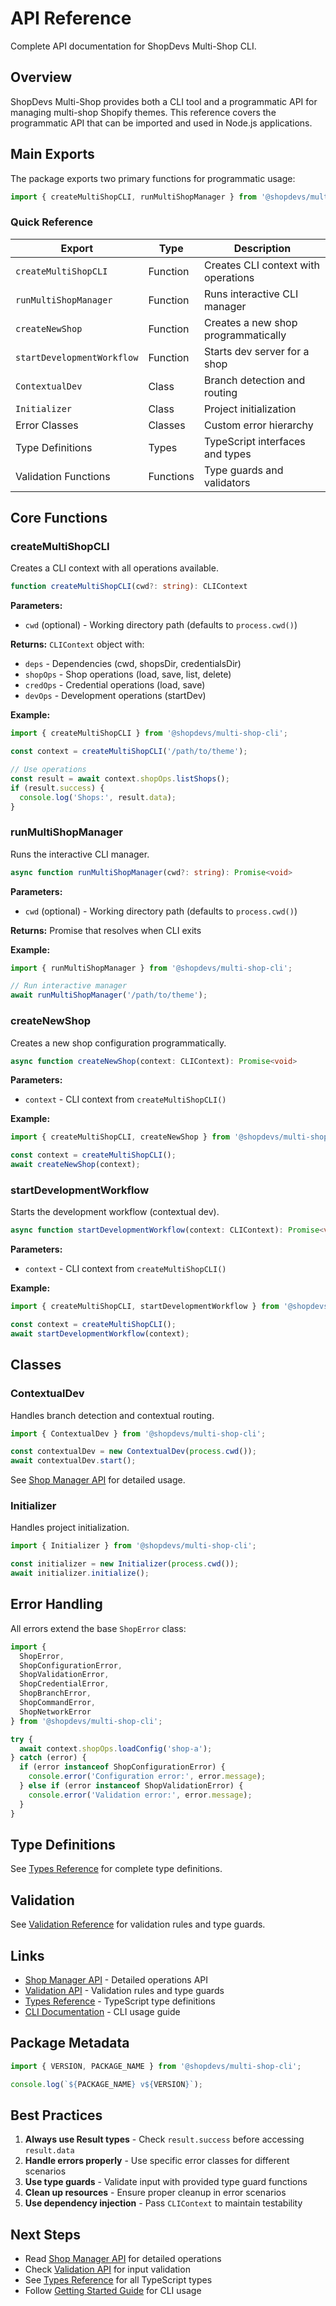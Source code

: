 # API Reference

Complete API documentation for ShopDevs Multi-Shop CLI.

## Overview

ShopDevs Multi-Shop provides both a CLI tool and a programmatic API for managing multi-shop Shopify themes. This reference covers the programmatic API that can be imported and used in Node.js applications.

## Main Exports

The package exports two primary functions for programmatic usage:

```typescript
import { createMultiShopCLI, runMultiShopManager } from '@shopdevs/multi-shop-cli';
```

### Quick Reference

| Export | Type | Description |
|--------|------|-------------|
| `createMultiShopCLI` | Function | Creates CLI context with operations |
| `runMultiShopManager` | Function | Runs interactive CLI manager |
| `createNewShop` | Function | Creates a new shop programmatically |
| `startDevelopmentWorkflow` | Function | Starts dev server for a shop |
| `ContextualDev` | Class | Branch detection and routing |
| `Initializer` | Class | Project initialization |
| Error Classes | Classes | Custom error hierarchy |
| Type Definitions | Types | TypeScript interfaces and types |
| Validation Functions | Functions | Type guards and validators |

## Core Functions

### createMultiShopCLI

Creates a CLI context with all operations available.

```typescript
function createMultiShopCLI(cwd?: string): CLIContext
```

**Parameters:**
- `cwd` (optional) - Working directory path (defaults to `process.cwd()`)

**Returns:** `CLIContext` object with:
- `deps` - Dependencies (cwd, shopsDir, credentialsDir)
- `shopOps` - Shop operations (load, save, list, delete)
- `credOps` - Credential operations (load, save)
- `devOps` - Development operations (startDev)

**Example:**
```typescript
import { createMultiShopCLI } from '@shopdevs/multi-shop-cli';

const context = createMultiShopCLI('/path/to/theme');

// Use operations
const result = await context.shopOps.listShops();
if (result.success) {
  console.log('Shops:', result.data);
}
```

### runMultiShopManager

Runs the interactive CLI manager.

```typescript
async function runMultiShopManager(cwd?: string): Promise<void>
```

**Parameters:**
- `cwd` (optional) - Working directory path (defaults to `process.cwd()`)

**Returns:** Promise that resolves when CLI exits

**Example:**
```typescript
import { runMultiShopManager } from '@shopdevs/multi-shop-cli';

// Run interactive manager
await runMultiShopManager('/path/to/theme');
```

### createNewShop

Creates a new shop configuration programmatically.

```typescript
async function createNewShop(context: CLIContext): Promise<void>
```

**Parameters:**
- `context` - CLI context from `createMultiShopCLI()`

**Example:**
```typescript
import { createMultiShopCLI, createNewShop } from '@shopdevs/multi-shop-cli';

const context = createMultiShopCLI();
await createNewShop(context);
```

### startDevelopmentWorkflow

Starts the development workflow (contextual dev).

```typescript
async function startDevelopmentWorkflow(context: CLIContext): Promise<void>
```

**Parameters:**
- `context` - CLI context from `createMultiShopCLI()`

**Example:**
```typescript
import { createMultiShopCLI, startDevelopmentWorkflow } from '@shopdevs/multi-shop-cli';

const context = createMultiShopCLI();
await startDevelopmentWorkflow(context);
```

## Classes

### ContextualDev

Handles branch detection and contextual routing.

```typescript
import { ContextualDev } from '@shopdevs/multi-shop-cli';

const contextualDev = new ContextualDev(process.cwd());
await contextualDev.start();
```

See [Shop Manager API](./shop-manager.md) for detailed usage.

### Initializer

Handles project initialization.

```typescript
import { Initializer } from '@shopdevs/multi-shop-cli';

const initializer = new Initializer(process.cwd());
await initializer.initialize();
```

## Error Handling

All errors extend the base `ShopError` class:

```typescript
import {
  ShopError,
  ShopConfigurationError,
  ShopValidationError,
  ShopCredentialError,
  ShopBranchError,
  ShopCommandError,
  ShopNetworkError
} from '@shopdevs/multi-shop-cli';

try {
  await context.shopOps.loadConfig('shop-a');
} catch (error) {
  if (error instanceof ShopConfigurationError) {
    console.error('Configuration error:', error.message);
  } else if (error instanceof ShopValidationError) {
    console.error('Validation error:', error.message);
  }
}
```

## Type Definitions

See [Types Reference](./types.md) for complete type definitions.

## Validation

See [Validation Reference](./validation.md) for validation rules and type guards.

## Links

- [Shop Manager API](./shop-manager.md) - Detailed operations API
- [Validation API](./validation.md) - Validation rules and type guards
- [Types Reference](./types.md) - TypeScript type definitions
- [CLI Documentation](../guides/getting-started.md) - CLI usage guide

## Package Metadata

```typescript
import { VERSION, PACKAGE_NAME } from '@shopdevs/multi-shop-cli';

console.log(`${PACKAGE_NAME} v${VERSION}`);
```

## Best Practices

1. **Always use Result types** - Check `result.success` before accessing `result.data`
2. **Handle errors properly** - Use specific error classes for different scenarios
3. **Use type guards** - Validate input with provided type guard functions
4. **Clean up resources** - Ensure proper cleanup in error scenarios
5. **Use dependency injection** - Pass `CLIContext` to maintain testability

## Next Steps

- Read [Shop Manager API](./shop-manager.md) for detailed operations
- Check [Validation API](./validation.md) for input validation
- See [Types Reference](./types.md) for all TypeScript types
- Follow [Getting Started Guide](../guides/getting-started.md) for CLI usage
